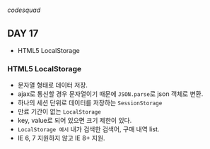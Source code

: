###### codesquad

## DAY 17
- HTML5 LocalStorage

### HTML5 LocalStorage
- 문자열 형태로 데이터 저장. 
- ajax로 통신할 경우 문자열이기 때문에 `JSON.parse`로 json 객체로 변환.
- 하나의 세션 단위로 데이터를 저장하는 `SessionStorage` 
- 만료 기간이 없는 `LocalStorage`
- key, value로 되어 있으면 크기 제한이 있다.
- `LocalStorage 예시` 내가 검색한 검색어, 구매 내역 list.
- IE 6, 7 지원하지 않고 IE 8+ 지원.
